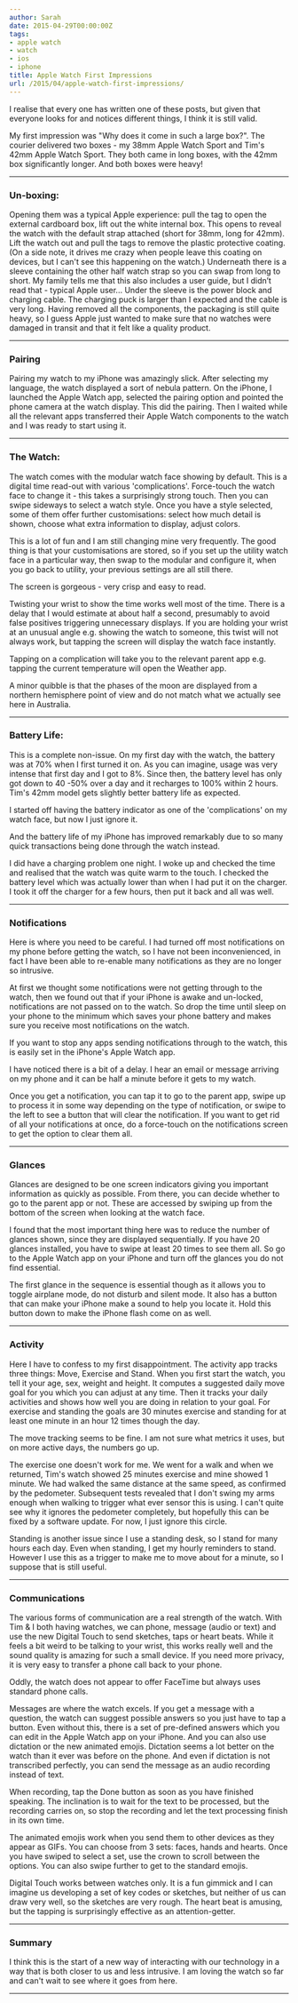 ```yaml
---
author: Sarah
date: 2015-04-29T00:00:00Z
tags:
- apple watch
- watch
- ios
- iphone
title: Apple Watch First Impressions
url: /2015/04/apple-watch-first-impressions/
---
```


I realise that every one has written one of these posts, but given that everyone looks for and notices different things, I think it is still valid.

My first impression was "Why does it come in such a large box?". The courier delivered two boxes - my 38mm Apple Watch Sport and Tim's 42mm Apple Watch Sport. They both came in long boxes, with the 42mm box significantly longer. And both boxes were heavy! 

---

### Un-boxing:

Opening them was a typical Apple experience: pull the tag to open the external cardboard box, lift out the white internal box. This opens to reveal the watch with the default strap attached (short for 38mm, long for 42mm). Lift the watch out and pull the tags to remove the plastic protective coating. (On a side note, it drives me crazy when people leave this coating on devices, but I can't see this happening on the watch.) Underneath there is a sleeve containing the other half watch strap so you can swap from long to short. My family tells me that this also includes a user guide, but I didn’t read that - typical Apple user... Under the sleeve is the power block and charging cable. The charging puck is larger than I expected and the cable is very long. Having removed all the components, the packaging is still quite heavy, so I guess Apple just wanted to make sure that no watches were damaged in transit and that it felt like a quality product.

---

### Pairing

Pairing my watch to my iPhone was amazingly slick. After selecting my language, the watch displayed a sort of nebula pattern. On the iPhone, I launched the Apple Watch app, selected the pairing option and pointed the phone camera at the watch display. This did the pairing. Then I waited while all the relevant apps transferred their Apple Watch components to the watch and I was ready to start using it.

---

### The Watch:

The watch comes with the modular watch face showing by default. This is a digital time read-out with various 'complications'. 
Force-touch the watch face to change it - this takes a surprisingly strong touch. Then you can swipe sideways to select a watch style. Once you have a style selected, some of them offer further customisations: select how much detail is shown, choose what extra information to display, adjust colors.

This is a lot of fun and I am still changing mine very frequently. The good thing is that your customisations are stored, so if you set up the utility watch face in a particular way, then swap to the modular and configure it, when you go back to utility, your previous settings are all still there.

The screen is gorgeous - very crisp and easy to read.

Twisting your wrist to show the time works well most of the time. There is a delay that I would estimate at about half a second, presumably to avoid false positives triggering unnecessary displays. If you are holding your wrist at an unusual angle e.g. showing the watch to someone, this twist will not always work, but tapping the screen will display the watch face instantly.

Tapping on a complication will take you to the relevant parent app e.g. tapping the current temperature will open the Weather app.

A minor quibble is that the phases of the moon are displayed from a northern hemisphere point of view and do not match what we actually see here in Australia.

---

### Battery Life:

This is a complete non-issue. On my first day with the watch, the battery was at 70% when I first turned it on. As you can imagine, usage was very intense that first day and I got to 8%. Since then, the battery level has only got down to 40 -50% over a day and it recharges to 100% within 2 hours. Tim's 42mm model gets slightly better battery life as expected.

I started off having the battery indicator as one of the 'complications' on my watch face, but now I just ignore it.

And the battery life of my iPhone has improved remarkably due to so many quick transactions being done through the watch instead.

I did have a charging problem one night. I woke up and checked the time and realised that the watch was quite warm to the touch. I checked the battery level which was actually lower than when I had put it on the charger. I took it off the charger for a few hours, then put it back and all was well.

---

### Notifications

Here is where you need to be careful. I had turned off most notifications on my phone before getting the watch, so I have not been inconvenienced, in fact I have been able to re-enable many notifications as they are no longer so intrusive.

At first we thought some notifications were not getting through to the watch, then we found out that if your iPhone is awake and un-locked, notifications are not passed on to the watch. So drop the time until sleep on your phone to the minimum which saves your phone battery and makes sure you receive most notifications on the watch.

If you want to stop any apps sending notifications through to the watch, this is easily set in the iPhone's Apple Watch app.

I have noticed there is a bit of a delay. I hear an email or message arriving on my phone and it can be half a minute before it gets to my watch.

Once you get a notification, you can tap it to go to the parent app, swipe up to process it in some way depending on the type of notification, or swipe to the left to see a button that will clear the notification. If you want to get rid of all your notifications at once, do a force-touch on the notifications screen to get the option to clear them all.

---

### Glances

Glances are designed to be one screen indicators giving you important information as quickly as possible. From there, you can decide whether to go to the parent app or not. These are accessed by swiping up from the bottom of the screen when looking at the watch face.

I found that the most important thing here was to reduce the number of glances shown, since they are displayed sequentially. If you have 20 glances installed, you have to swipe at least 20 times to see them all. So go to the Apple Watch app on your iPhone and turn off the glances you do not find essential.

The first glance in the sequence is essential though as it allows you to toggle airplane mode, do not disturb and silent mode. It also has a button that can make your iPhone make a sound to help you locate it. Hold this button down to make the iPhone flash come on as well.

---

### Activity

Here I have to confess to my first disappointment. The activity app tracks three things: Move, Exercise and Stand. When you first start the watch, you tell it your age, sex, weight and height. It computes a suggested daily move goal for you which you can adjust at any time. Then it tracks your daily activities and shows how well you are doing in relation to your goal. For exercise and standing the goals are 30 minutes exercise and standing for at least one minute in an hour 12 times though the day.

The move tracking seems to be fine. I am not sure what metrics it uses, but on more active days, the numbers go up.

The exercise one doesn't work for me. We went for a walk and when we returned, Tim's watch showed 25 minutes exercise and mine showed 1 minute. We had walked the same distance at the same speed, as confirmed by the pedometer. Subsequent tests revealed that I don't swing my arms enough when walking to trigger what ever sensor this is using. I can't quite see why it ignores the pedometer completely, but hopefully this can be fixed by a software update. For now, I just ignore this circle.

Standing is another issue since I use a standing desk, so I stand for many hours each day. Even when standing, I get my hourly reminders to stand. However I use this as a trigger to make me to move about for a minute, so I suppose that is still useful.

---

### Communications

The various forms of communication are a real strength of the watch. With Tim & I both having watches, we can phone, message (audio or text) and use the new Digital Touch to send sketches, taps or heart beats. While it feels a bit weird to be talking to your wrist, this works really well and the sound quality is amazing for such a small device. If you need more privacy, it is very easy to transfer a phone call back to your phone.

Oddly, the watch does not appear to offer FaceTime but always uses standard phone calls.

Messages are where the watch excels. If you get a message with a question, the watch can suggest possible answers so you just have to tap a button. Even without this, there is a set of pre-defined answers which you can edit in the Apple Watch app on your iPhone. And you can also use dictation or the new animated emojis. Dictation seems a lot better on the watch than it ever was before on the phone. And even if dictation is not transcribed perfectly, you can send the message as an audio recording instead of text.

When recording, tap the Done button as soon as you have finished speaking. The inclination is to wait for the text to be processed, but the recording carries on, so stop the recording and let the text processing finish in its own time.

The animated emojis work when you send them to other devices as they appear as GIFs. You can choose from 3 sets: faces, hands and hearts. Once you have swiped to select a set, use the crown to scroll between the options. You can also swipe further to get to the standard emojis.

Digital Touch works between watches only. It is a fun gimmick and I can imagine us developing a set of key codes or sketches, but neither of us can draw very well, so the sketches are very rough. The heart beat is amusing, but the tapping is surprisingly effective as an attention-getter.

---

### Summary

I think this is the start of a new way of interacting with our technology in a way that is both closer to us and less intrusive. I am loving the watch so far and can't wait to see where it goes from here.

---
